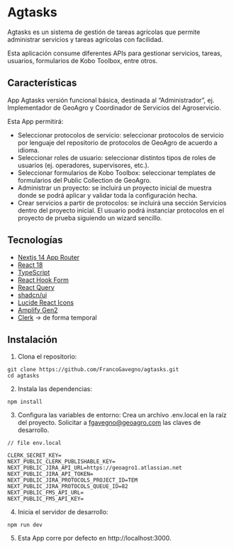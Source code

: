 # Agtasks

Agtasks es un sistema de gestión de tareas agrícolas que permite administrar servicios y tareas agrícolas con facilidad.

Esta aplicación consume diferentes APIs para gestionar servicios, tareas, usuarios, formularios de Kobo Toolbox, entre otros.

## Características

App Agtasks versión funcional básica, destinada al “Administrador”, ej. Implementador de GeoAgro y Coordinador de Servicios del Agroservicio.

Esta App permitirá:
- Seleccionar protocolos de servicio: seleccionar protocolos de servicio por lenguaje del repositorio de protocolos de GeoAgro de acuerdo a idioma. 
- Seleccionar roles de usuario: seleccionar distintos tipos de roles de usuarios (ej. operadores, supervisores, etc.).
- Seleccionar  formularios de Kobo Toolbox: seleccionar templates de formularios del Public Collection de GeoAgro.
- Administrar un proyecto: se incluirá un proyecto inicial de muestra donde se podrá aplicar y validar toda la configuración hecha.
- Crear servicios a partir de protocolos: se incluirá una sección Servicios dentro del proyecto inicial. El usuario podrá instanciar protocolos en el proyecto de prueba siguiendo un wizard sencillo.

## Tecnologías

- [Nextjs 14 App Router](https://nextjs.org/docs)
- [React 18](https://react.dev/)
- [TypeScript](https://www.typescriptlang.org/)
- [React Hook Form](https://react-hook-form.com/)
- [React Query](https://tanstack.com/query/latest/docs/framework/react/overview)
- [shadcn/ui](https://ui.shadcn.com/docs)
- [Lucide React Icons](https://lucide.dev/icons/)
- [Amplify Gen2](https://docs.amplify.aws/nextjs/start/quickstart/nextjs-app-router-client-components/)
- [Clerk](https://clerk.com/) -> de forma temporal


## Instalación

1. Clona el repositorio:
```
git clone https://github.com/FrancoGavegno/agtasks.git 
cd agtasks
```

2. Instala las dependencias:
```
npm install
```

3. Configura las variables de entorno: 
Crea un archivo .env.local en la raíz del proyecto. Solicitar a fgavegno@geoagro.com las claves de desarrollo.

```
// file env.local

CLERK_SECRET_KEY=
NEXT_PUBLIC_CLERK_PUBLISHABLE_KEY=
NEXT_PUBLIC_JIRA_API_URL=https://geoagro1.atlassian.net
NEXT_PUBLIC_JIRA_API_TOKEN=
NEXT_PUBLIC_JIRA_PROTOCOLS_PROJECT_ID=TEM
NEXT_PUBLIC_JIRA_PROTOCOLS_QUEUE_ID=82
NEXT_PUBLIC_FMS_API_URL=
NEXT_PUBLIC_FMS_API_KEY=

```

4. Inicia el servidor de desarrollo: 
```
npm run dev
```

5. Esta App corre por defecto en http://localhost:3000.